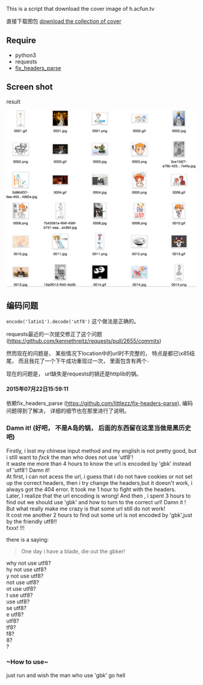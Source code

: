 This is a script that download the cover image of h.acfun.tv

直接下载图包
[download the collection of cover](https://github.com/littlezz/acfun_cover_collect/releases/download/v1.0/images.zip)



Require
---------
- python3
- requests
- [fix_headers_parse](https://github.com/littlezz/acfun_cover_collect/releases/download/v1.0/images.zip)


Screen shot
-------------
result

![](/screenshot/ss1.png)



编码问题
----------
`encode('latin1').decode('utf8')` 这个做法是正确的。

requests最近的一次提交修正了这个问题
(https://github.com/kennethreitz/requests/pull/2655/commits)

然而现在的问题是， 某些情况下location中的url时不完整的， 特点是都已\x85结尾， 而且我花了一个下午成功重现过一次， 里面包含有两个`-`

现在的问题是， url缺失是requests的锅还是httplib的锅。

#### 2015年07月22日15:59:11
依赖fix_headers_parse (https://github.com/littlezz/fix-headers-parse), 编码问题得到了解决， 详细的细节也在那里进行了说明。



### Damn it! (好吧， 不是A岛的锅， 后面的东西留在这里当做是黑历史吧)

Firstly, i lost my chinese input method and my english is not pretty good, but i still want to  *fxck* the man who does not use 'utf8'!  
it waste me more than 4 hours to know the url is encoded by 'gbk' instead of 'utf8'! Damn it!  
At first, i can not acess the url, i guess that i do not have cookies or not set up the correct headers, then i try change the headers,but it doesn't work,
i always got the 404 error. It took me 1 hour to fight with the headers.  
Later, I realize that the url encoding is wrong! And then , i spent 3 hours to find out we should use 'gbk' and  how to turn to the correct url!
Damn it !  
But what really make me crazy is that some url still do not work!  
It cost me another 2 hours to find out some url is not encoded by 'gbk',just by the friendly utf8!!  
fxxx! !!!

there is a saying:

> One day i have a blade, die out the gbker!

why not use utf8?  
hy not use utf8?  
y not use utf8?  
not use utf8?  
ot use utf8?  
t use utf8?  
use utf8?  
se utf8?  
e utf8?  
utf8?  
tf8?  
f8?  
8?  
?  





### ~How to use~

just run and wish the man who use 'gbk' go hell


